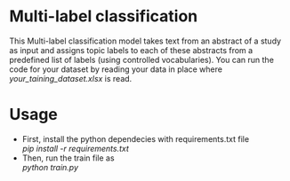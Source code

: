 # Multi-label classification
This Multi-label classification model takes text from an abstract of a study as input and assigns topic labels to each of these abstracts from a predefined list of labels (using controlled vocabularies). You can run the code for your dataset by reading your data in place where _your_taining_dataset.xlsx_ is read.

# Usage
* First, install the python dependecies with requirements.txt file  
   _pip install -r requirements.txt_   
* Then, run the train file as    
   _python train.py_
